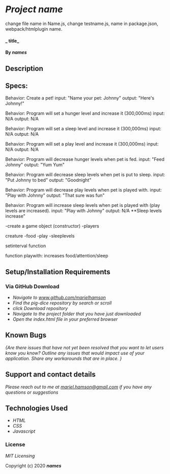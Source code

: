 # _Project name_
change file name in Name.js, change testname.js, name in package.json, webpack/htmlplugin name.
#### _ title_

#### By _**names**_

## Description


## Specs:

Behavior: Create a pet!
input: "Name your pet: Johnny"
output: "Here's Johnny!"

Behavior: Program will set a hunger level and increase it (300,000ms)
input: N/A
output: N/A

Behavior: Program will set a sleep level and increase it (300,000ms)
input: N/A
output: N/A

Behavior: Program will set a play level and increase it (300,000ms)
input: N/A
output: N/A

Behavior: Program will decrease hunger levels when pet is fed.
input: "Feed Johnny"
output: "Yum Yum"

Behavior: Program will decrease sleep levels when pet is put to sleep.
input: "Put Johnny to bed"
output: "Goodnight"

Behavior: Program will decrease play levels when pet is played with.
input: "Play with Johnny"
output: "That sure was fun"

Behavior: Program will increase sleep levels when pet is played with (play levels are increased).
input: "Play with Johnny"
output: N/A  **Sleep levels increase"




-create a game object (constructor) -players 

creature 
-food
-play
-sleeplevels

setinterval function

function playwith: increases food/attention/sleep


## Setup/Installation Requirements 

### Via GitHub Download

* _Navigate to www.github.com/marielhamson_
* _Find the pig-dice repository by search or scroll_
* _click Download repository_
* _Navigate to the project folder that you have just downloaded_
* _Open the index.html file in your preferred browser_


## Known Bugs

_{Are there issues that have not yet been resolved that you want to let users know you know?  Outline any issues that would impact use of your application.  Share any workarounds that are in place. }_

## Support and contact details

_Please reach out to me at mariel.hamson@gmail.com if you have any questions or suggestions_

## Technologies Used

* _HTML_
* _CSS_
* _Javascript_

### License

*MIT Licensing*

Copyright (c) 2020 **_names_**